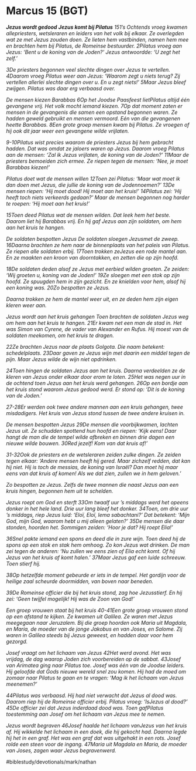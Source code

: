 # Marcus 15 (BGT)
***Jezus wordt gedood***
***Jezus komt bij Pilatus***
*151’s Ochtends vroeg kwamen alle ​priesters, wetsleraren en leiders van het volk bij elkaar. Ze overlegden wat ze met ​Jezus​ zouden doen. Ze lieten hem vastbinden, namen hem mee en brachten hem bij ​Pilatus, de Romeinse bestuurder. 2Pilatus​ vroeg aan ​Jezus: ‘Bent u de ​koning​ van de ​Joden?’ ​Jezus​ antwoordde: ‘U zegt het zelf.’*

*3De ​priesters​ begonnen veel slechte dingen over ​Jezus​ te vertellen. 4Daarom vroeg ​Pilatus​ weer aan ​Jezus: ‘Waarom zegt u niets terug? Zij vertellen allerlei slechte dingen over u. En u zegt niets!’ 5Maar ​Jezus​ bleef zwijgen. ​Pilatus​ was daar erg verbaasd over.*

*De mensen kiezen Barabbas*
*6Op het Joodse Paasfeest liet ​Pilatus​ altijd één gevangene vrij. Het volk mocht iemand kiezen. 7Op dat moment zaten er mensen in de ​gevangenis​ die samen een opstand begonnen waren. Ze hadden geweld gebruikt en mensen vermoord. Eén van die gevangenen heette Barabbas. 8Een grote groep mensen kwam bij ​Pilatus. Ze vroegen of hij ook dit jaar weer een gevangene wilde vrijlaten.*

*9-10Pilatus wist precies waarom de priesters Jezus bij hem gebracht hadden. Dat was omdat ze jaloers waren op Jezus. Daarom vroeg Pilatus aan de mensen: ‘Zal ik Jezus vrijlaten, de koning van de Joden?’ 11Maar de ​priesters​ bemoeiden zich ermee. Ze riepen tegen de mensen: ‘Nee, je moet Barabbas kiezen!’*

*Pilatus doet wat de mensen willen*
*12Toen zei ​Pilatus: ‘Maar wat moet ik dan doen met ​Jezus, die jullie de ​koning​ van de ​Joden​ noemen?’ 13De mensen riepen: ‘Hij moet dood! Hij moet aan het ​kruis!’ 14Pilatus​ zei: ‘Hij heeft toch niets verkeerds gedaan?’ Maar de mensen begonnen nog harder te roepen: ‘Hij moet aan het ​kruis!’*

*15Toen deed ​Pilatus​ wat de mensen wilden. Dat leek hem het beste. Daarom liet hij Barabbas vrij. En hij gaf ​Jezus​ aan zijn soldaten, om hem aan het ​kruis​ te hangen.*

*De soldaten bespotten Jezus*
*De soldaten sloegen ​Jezus​ met de zweep. 16Daarna brachten ze hem naar de binnenplaats van het paleis van ​Pilatus. Ze riepen alle ​soldaten​ erbij. 17Toen trokken ze ​Jezus​ een rode ​mantel​ aan. En ze maakten een ​kroon​ van doorntakken, en zetten die op zijn hoofd.*

*18De soldaten deden alsof ze ​Jezus​ met eerbied wilden groeten. Ze zeiden: ‘Wij groeten u, ​koning​ van de ​Joden!’ 19Ze sloegen met een stok op zijn hoofd. Ze spuugden hem in zijn gezicht. En ze knielden voor hem, alsof hij een koning was. 20Zo bespotten ze ​Jezus.*

*Daarna trokken ze hem de ​mantel​ weer uit, en ze deden hem zijn eigen ​kleren​ weer aan.*

*Jezus wordt aan het kruis gehangen*
*Toen brachten de soldaten ​Jezus​ weg om hem aan het ​kruis​ te hangen. 21Er kwam net een man de stad in. Het was Simon van Cyrene, de vader van Alexander en Rufus. Hij moest van de soldaten meekomen, om het ​kruis​ te dragen.*

*22Ze brachten ​Jezus​ naar de plaats Golgota. Die naam betekent: schedelplaats. 23Daar gaven ze ​Jezus​ ​wijn​ met daarin een middel tegen de pijn. Maar ​Jezus​ wilde de ​wijn​ niet opdrinken.*

*24Toen hingen de soldaten ​Jezus​ aan het ​kruis. Daarna verdeelden ze de ​kleren​ van ​Jezus​ onder elkaar door erom te loten. 25Het was negen uur in de ochtend toen ​Jezus​ aan het ​kruis​ werd gehangen. 26Op een bordje aan het ​kruis​ stond waarom ​Jezus​ gedood werd. Er stond op: ‘Dit is de ​koning​ van de ​Joden.’*

*27-28Er werden ook twee andere mannen aan een kruis gehangen, twee misdadigers. Het kruis van Jezus stond tussen de twee andere kruisen in.*

*De mensen bespotten Jezus*
*29De mensen die voorbijkwamen, lachten ​Jezus​ uit. Ze schudden spottend hun hoofd en riepen: ‘Kijk eens! Daar hangt de man die de ​tempel​ wilde afbreken en binnen drie dagen een nieuwe wilde bouwen. 30Red jezelf! Kom van dat ​kruis​ af!’*

*31-32Ook de priesters en de wetsleraren zeiden zulke dingen. Ze zeiden tegen elkaar: ‘Andere mensen heeft hij gered. Maar zichzelf redden, dat kan hij niet. Hij is toch de messias, de koning van Israël? Dan moet hij maar eens van dat kruis af komen! Als we dat zien, zullen we in hem geloven.’*

*Zo bespotten ze Jezus. Zelfs de twee mannen die naast Jezus aan een kruis hingen, begonnen hem uit te schelden.*

*Jezus roept om God en sterft*
*33Om twaalf uur ’s middags werd het opeens donker in het hele land. Drie uur lang bleef het donker. 34Toen, om drie uur ’s middags, riep ​Jezus​ luid: ‘Eloï, Eloï, lema sabachtani?’ Dat betekent: ‘Mijn God, mijn God, waarom hebt u mij alleen gelaten?’ 35De mensen die daar stonden, hoorden het. Sommigen zeiden: ‘Hoor je dat? Hij roept ​Elia!’*

*36Snel pakte iemand een spons en deed die in zure ​wijn. Toen deed hij de spons op een stok en stak hem omhoog. Zo kon ​Jezus​ wat drinken. De man zei tegen de anderen: ‘Nu zullen we eens zien of ​Elia​ echt komt. Of hij ​Jezus​ van het ​kruis​ af komt halen.’ 37Maar ​Jezus​ gaf een luide schreeuw. Toen stierf hij.*

*38Op hetzelfde moment gebeurde er iets in de ​tempel. Het gordijn voor de ​heilige​ zaal scheurde doormidden, van boven naar beneden.*

*39De Romeinse officier die bij het ​kruis​ stond, zag hoe ​Jezus​ stierf. En hij zei: ‘Geen twijfel mogelijk! Hij was de ​Zoon van God!’*

*Een groep vrouwen staat bij het kruis*
*40-41Een grote groep vrouwen stond op een afstand te kijken. Ze kwamen uit Galilea. Ze waren met Jezus meegegaan naar Jeruzalem. Bij die groep hoorden ook Maria uit Magdala, en Maria, de moeder van de jonge Jakobus en van Joses, en Salome. Zij waren in Galilea steeds bij Jezus geweest, en hadden daar voor hem gezorgd.*

*Josef vraagt om het lichaam van Jezus*
*42Het werd avond. Het was vrijdag, de dag waarop ​Joden​ zich voorbereiden op de ​sabbat. 43Josef​ van Arimatea​ ging naar ​Pilatus​ toe. ​Josef​ was één van de Joodse leiders. Hij geloofde dat ​Gods nieuwe wereld​ snel zou komen. Hij had de moed om zomaar naar ​Pilatus​ te gaan en te vragen: ‘Mag ik het lichaam van ​Jezus​ meenemen?’*

*44Pilatus​ was verbaasd. Hij had niet verwacht dat ​Jezus​ al dood was. Daarom riep hij de Romeinse officier erbij. ​Pilatus​ vroeg: ‘Is ​Jezus​ al dood?’ 45De officier zei dat ​Jezus​ inderdaad dood was. Toen gaf ​Pilatus​ toestemming aan ​Josef​ om het lichaam van ​Jezus​ mee te nemen.*

*Jezus wordt begraven*
*46Josef​ haalde het lichaam van ​Jezus​ van het ​kruis​ af. Hij wikkelde het lichaam in een doek, die hij gekocht had. Daarna legde hij het in een ​graf. Het was een ​graf​ dat was uitgehakt in een rots. ​Josef​ rolde een steen voor de ingang. 47Maria​ uit Magdala​ en ​Maria, de moeder van Joses, zagen waar ​Jezus​ ​begraven​ werd.*

#biblestudy/devotionals/mark/nathan
